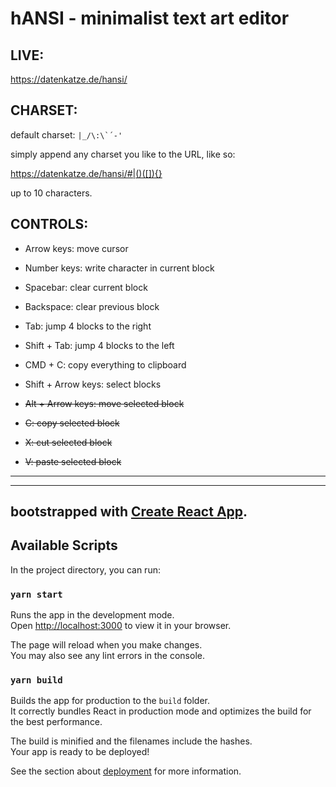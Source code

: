 # hANSI - minimalist text art editor   

## LIVE: 

https://datenkatze.de/hansi/

## CHARSET:

default charset: ```|_/\:\`´-'```

simply append any charset you like to the URL, like so:

https://datenkatze.de/hansi/#|()([]){}

up to 10 characters.

## CONTROLS:

* Arrow keys: move cursor
* Number keys: write character in current block


* Spacebar: clear current block 
* Backspace: clear previous block
* Tab: jump 4 blocks to the right
* Shift + Tab: jump 4 blocks to the left


* CMD + C: copy everything to clipboard
* Shift + Arrow keys: select blocks
* <del>Alt + Arrow keys: move selected block</del>
* <del>C: copy selected block</del>
* <del>X: cut selected block</del>
* <del>V: paste selected block</del>

--------------------------------------
---

##  bootstrapped with [Create React App](https://github.com/facebook/create-react-app).

## Available Scripts

In the project directory, you can run:

### `yarn start`

Runs the app in the development mode.\
Open [http://localhost:3000](http://localhost:3000) to view it in your browser.

The page will reload when you make changes.\
You may also see any lint errors in the console.

### `yarn build`

Builds the app for production to the `build` folder.\
It correctly bundles React in production mode and optimizes the build for the best performance.

The build is minified and the filenames include the hashes.\
Your app is ready to be deployed!

See the section about [deployment](https://facebook.github.io/create-react-app/docs/deployment) for more information.

